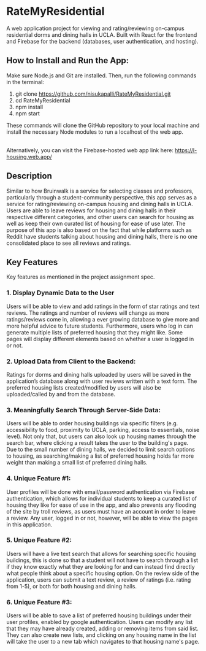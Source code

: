 # RateMyResidential
A web application project for viewing and rating/reviewing on-campus residential dorms and dining halls in UCLA. Built with React for the frontend and Firebase for the backend (databases, user authentication, and hosting).

## How to Install and Run the App:

Make sure Node.js and Git are installed. Then, run the following commands in the terminal:
1) git clone https://github.com/nisukapalli/RateMyResidential.git
2) cd RateMyResidential
3) npm install
4) npm start

These commands will clone the GitHub repository to your local machine and install the necessary Node modules to run a localhost of the web app.
<br />
<br />

Alternatively, you can visit the Firebase-hosted web app link here:
https://l-housing.web.app/


## Description

Similar to how Bruinwalk is a service for selecting classes and professors, particularly
through a student-community perspective, this app serves as a service for rating/reviewing on-campus housing and dining halls in UCLA. Users are able to leave reviews for housing and dining halls in their respective different categories, and other users can search for housing as well as keep their own curated list of housing for ease of use later. The purpose of this app is also based on the fact that while platforms such as Reddit have students talking about housing and dining halls, there is no one consolidated place to see all reviews and ratings.


## Key Features

Key features as mentioned in the project assignment spec.

### 1. Display Dynamic Data to the User

Users will be able to view and add ratings in the form of star ratings and text reviews. The ratings and number of reviews will change as more ratings/reviews come in, allowing a ever growing database to give more and more helpful advice to future students. Furthermore, users who log in can generate multiple lists of preferred housing that they might like. Some pages will display different elements based on whether a user is logged in or not.
    
### 2. Upload Data from Client to the Backend:

Ratings for dorms and dining halls uploaded by users will be saved in the application’s database along with user reviews written with a text form. The preferred housing lists created/modified by users will also be uploaded/called by and from the database.
    
### 3. Meaningfully Search Through Server-Side Data: 

Users will be able to order housing buildings via specific filters (e.g. accessibility to food, proximity to UCLA, parking, access to essentials, noise level). Not only that, but users can also look up housing names through the search bar, where clicking a result takes the user to the building's page. Due to the small number of dining halls, we decided to limit search options to housing, as searching/making a list of preferred housing holds far more weight than making a small list of preferred dining halls.
    
### 4. Unique Feature #1:

User profiles will be done with email/password authentication via Firebase authentication, which allows for individual students to keep a curated list of housing they like for ease of use in the app, and also prevents any flooding of the site by troll reviews, as users must have an account in order to leave a review. Any user, logged in or not, however, will be able to view the pages in this application.
    
### 5. Unique Feature #2:

Users will have a live text search that allows for searching specific housing buildings, this is done so that a student will not have to search through a list if they know exactly what they are looking for and can instead find directly what people think about a specific housing option. On the review side of the application, users can submit a text review, a review of ratings (i.e. rating from 1-5), or both for both housing and dining halls.
    
### 6. Unique Feature #3:  

Users will be able to save a list of preferred housing buildings under their user profiles, enabled by google authentication. Users can modify any list that they may have already created, adding or removing items from said list. They can also create new lists, and clicking on any housing name in the list will take the user to a new tab which navigates to that housing name's page.
